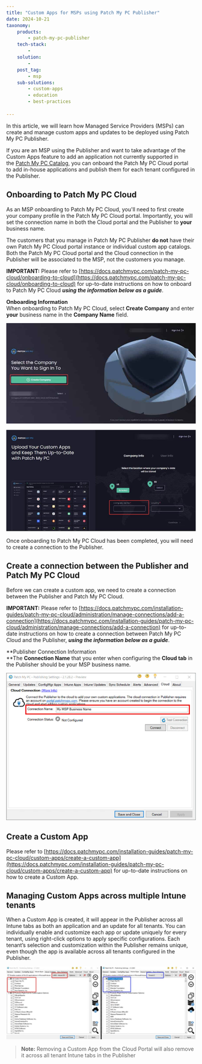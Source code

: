 ```yaml
---
title: "Custom Apps for MSPs using Patch My PC Publisher"
date: 2024-10-21
taxonomy:
    products:
        - patch-my-pc-publisher
    tech-stack:
        - 
    solution:
        - 
    post_tag:
        - msp
    sub-solutions:
        - custom-apps
        - education
        - best-practices

---
```


In this article, we will learn how Managed Service Providers (MSPs) can create and manage custom apps and updates to be deployed using Patch My PC Publisher.

If you are an MSP using the Publisher and want to take advantage of the Custom Apps feature to add an application not currently supported in the [Patch My PC Catalog](https://patchmypc.com/supported-products), you can onboard the Patch My PC Cloud portal to add in-house applications and publish them for each tenant configured in the Publisher.

## Onboarding to Patch My PC Cloud

As an MSP onboarding to Patch My PC Cloud, you'll need to first create your company profile in the Patch My PC Cloud portal. Importantly, you will set the connection name in both the Cloud portal and the Publisher to **your** business name.

The customers that you manage in Patch My PC Publisher **do not** have their own Patch My PC Cloud portal instance or individual custom app catalogs. Both the Patch My PC Cloud portal and the Cloud connection in the Publisher will be associated to the MSP, not the customers you manage.

**IMPORTANT:** Please refer to [https://docs.patchmypc.com/patch-my-pc-cloud/onboarding-to-cloud](https://docs.patchmypc.com/patch-my-pc-cloud/onboarding-to-cloud) for up-to-date instructions on how to onboard to Patch My PC Cloud _**using the information below as a guide**_.

**Onboarding Information**  
When onboarding to Patch My PC Cloud, select **Create Company** and enter **your** business name in the **Company Name** field.

![](/_images/msp_custom_apps_publisher_1.jpg)

![](/_images/msp_custom_apps_publisher_2.jpg)

Once onboarding to Patch My PC Cloud has been completed, you will need to create a connection to the Publisher.

## Create a connection between the Publisher and Patch My PC Cloud

Before we can create a custom app, we need to create a connection between the Publisher and Patch My PC Cloud.

**IMPORTANT:** Please refer to [https://docs.patchmypc.com/installation-guides/patch-my-pc-cloud/administration/manage-connections/add-a-connection](https://docs.patchmypc.com/installation-guides/patch-my-pc-cloud/administration/manage-connections/add-a-connection) for up-to-date instructions on how to create a connection between Patch My PC Cloud and the Publisher, _**using the information below as a guide**_.

**Publisher Connection Information  
**The **Connection Name** that you enter when configuring the **Cloud tab** in the Publisher should be your MSP business name.

![](/_images/msp_custom_apps_publisher_3.jpg)

## Create a Custom App

Please refer to [https://docs.patchmypc.com/installation-guides/patch-my-pc-cloud/custom-apps/create-a-custom-app](https://docs.patchmypc.com/installation-guides/patch-my-pc-cloud/custom-apps/create-a-custom-app) for up-to-date instructions on how to create a Custom App.

## Managing Custom Apps across multiple Intune tenants

When a Custom App is created, it will appear in the Publisher across all Intune tabs as both an application and an update for all tenants. You can individually enable and customize each app or update uniquely for every tenant, using right-click options to apply specific configurations. Each tenant’s selection and customization within the Publisher remains unique, even though the app is available across all tenants configured in the Publisher.

![](/_images/msp_custom_apps_publisher_4.jpg)

> **Note:** Removing a Custom App from the Cloud Portal will also remove it across all tenant Intune tabs in the Publisher
